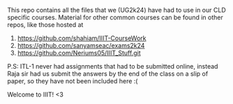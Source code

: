 This repo contains all the files that we (UG2k24) have had to use in our CLD specific courses. Material for other common courses can be found in other repos, like those hosted at 
1) https://github.com/shahiam/IIIT-CourseWork
2) https://github.com/sanyamseac/exams2k24
3) https://github.com/Neriums05/IIIT_Stuff.git

P.S: ITL-1 never had assignments that had to be submitted online, instead Raja sir had us submit the answers by the end of the class on a slip of paper, so they have not been included here :(

Welcome to IIIT! <3
